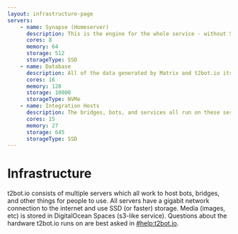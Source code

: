 ```yaml
---
layout: infrastructure-page
servers:
    - name: Synapse (Homeserver)
      description: This is the engine for the whole service - without Synapse, t2bot.io would not be able to speak Matrix or provide you with bridges, bots, and other services.
      cores: 8
      memory: 64
      storage: 512
      storageType: SSD
    - name: Database
      description: All of the data generated by Matrix and t2bot.io itself needs to be stored somewhere. Multiple database servers are used for redundancy, and their combined hardware is shown here.
      cores: 16
      memory: 128
      storage: 10000
      storageType: NVMe
    - name: Integration Hosts
      description: The bridges, bots, and services all run on these servers. They fluctuate in size and number, so the stats here represent the normal average for all of the servers combined.
      cores: 15
      memory: 27
      storage: 645
      storageType: SSD
---
```


# Infrastructure

t2bot.io consists of multiple servers which all work to host bots, bridges, and other things for people to use. All servers have a gigabit network connection to the internet and use SSD (or faster)
storage. Media (images, etc) is stored in DigitalOcean Spaces (s3-like service). Questions about the hardware t2bot.io runs on are best asked in [#help:t2bot.io](https://matrix.to/#/#help:t2bot.io).
